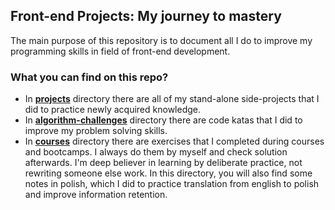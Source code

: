 ## Front-end Projects: My journey to mastery

The main purpose of this repository is to document all I do to improve my programming skills in field of front-end development.  

### What you can find on this repo?
+ In [**projects**](https://github.com/mkczarkowski/front-end-projects/tree/master/projects) directory there are all of my stand-alone side-projects that I did to practice newly acquired knowledge.
+ In [**algorithm-challenges**](https://github.com/mkczarkowski/front-end-projects/tree/master/algorithm-challenges) directory there are code katas that I did to improve my problem solving skills.
+ In [**courses**](https://github.com/mkczarkowski/front-end-projects/tree/master/courses) directory there are exercises that I completed during courses and bootcamps. I always do them by myself and check solution afterwards. 
I'm deep believer in learning by deliberate practice, not rewriting someone else work. 
In this directory, you will also find some notes in polish, which I did to practice translation from english to polish and improve information retention.


